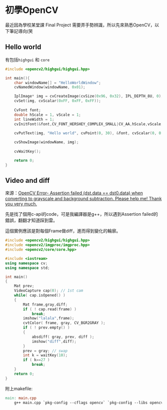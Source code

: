 # 初學OpenCV

最近因為學校某堂課 Final Project 需要弄手勢辨識，所以先來熟悉OpenCV，以下筆記導向(笑

## Hello world

有包括`highgui` 和 `core`

```cpp
#include <opencv2/highgui/highgui.hpp>

int main(){
    char windowName[] = "HelloWorldWindow";
    cvNamedWindow(windowName, 0x01);

    IplImage* img = cvCreateImage(cvSize(0x96, 0x32), IPL_DEPTH_8U, 0);
    cvSet(img, cvScalar(0xFF, 0xFF, 0xFF));
    
    CvFont font; 
    double hScale = 1, vScale = 1;
    int lineWidth = 1;
    cvInitFont(&font,CV_FONT_HERSHEY_COMPLEX_SMALL|CV_AA,hScale,vScale,0x00,lineWidth);
    
    cvPutText(img, "Hello world", cvPoint(0, 30), &font, cvScalar(0, 0, 0));

    cvShowImage(windowName, img);
    
    cvWaitKey();

    return 0;
}
```

## Video and diff

來源：[OpenCV Error- Assertion failed (dst.data == dst0.data) when converting to grayscale and background subtraction. Please help me! Thank you very much.](http://answers.opencv.org/question/36762/opencv-error-assertion-failed-dstdata-dst0data-when-converting-to-grayscale-and-background-subtraction-please-help-me-thank-you-very-much/)

先是找了個用c-api的code，可是我編譯器是g++，所以遇到Assertion failed的錯誤，翻翻才知道踩到雷。

這個實例應該是對每個Frame做diff，進而得到變化的輪廓。

```cpp
#include <opencv2/highgui/highgui.hpp>
#include <opencv2/imgproc/imgproc.hpp>
#include <opencv2/core/core.hpp>

#include <iostream>
using namespace cv;
using namespace std;

int main()
{
    Mat prev;
    VideoCapture cap(0); // 1st cam
    while( cap.isOpened() )
    {
        Mat frame,gray,diff;
        if ( ! cap.read(frame) )
            break;
        imshow("lalala",frame);
        cvtColor( frame, gray, CV_BGR2GRAY );
        if ( ! prev.empty() )
        {
            absdiff( gray, prev, diff );
            imshow("diff",diff);
        }
        prev = gray; // swap
        int k = waitKey(10);
        if ( k==27 )
            break;
    }
    return 0;
}
```

附上makefile:

```makefile
main: main.cpp
	g++ main.cpp `pkg-config --cflags opencv` `pkg-config --libs opencv` -o main
```